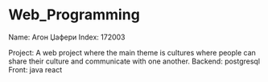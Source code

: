 # Web_Programming

Name: Агон Џафери
Index: 172003

Project: A web project where the main theme is cultures where people can share their culture and communicate with one another.
Backend: postgresql
Front: java react
